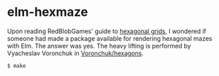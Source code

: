 # elm-hexmaze

Upon reading RedBlobGames' guide to [hexagonal grids][redblobgames], I wondered
if someone had made a package available for rendering hexagonal mazes with Elm.
The answer was yes.  The heavy lifting is performed by Vyacheslav Voronchuk in
[Voronchuk/hexagons][voronchuk].

```
$ make
```

[redblobgames]: https://www.redblobgames.com/grids/hexagons/
[voronchuk]: https://github.com/Voronchuk/hexagons
